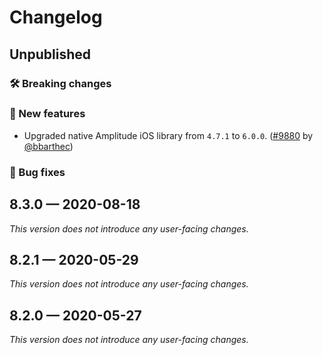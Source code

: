 # Changelog

## Unpublished

### 🛠 Breaking changes

### 🎉 New features

- Upgraded native Amplitude iOS library from `4.7.1` to `6.0.0`. ([#9880](https://github.com/expo/expo/pull/9880) by [@bbarthec](https://github.com/bbarthec))

### 🐛 Bug fixes

## 8.3.0 — 2020-08-18

_This version does not introduce any user-facing changes._

## 8.2.1 — 2020-05-29

*This version does not introduce any user-facing changes.*

## 8.2.0 — 2020-05-27

*This version does not introduce any user-facing changes.*
